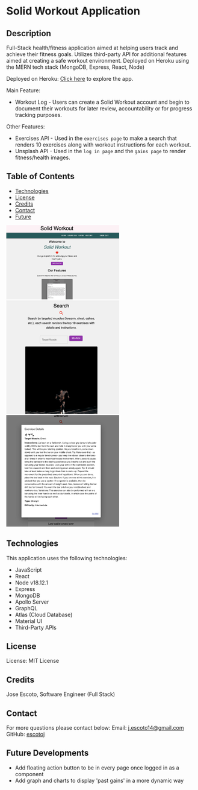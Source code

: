 # Solid Workout Application

## Description

Full-Stack health/fitness application aimed at helping users track and achieve their fitness goals. Utilizes third-party API for additional features aimed at creating a safe workout environment. Deployed on Heroku using the MERN tech stack (MongoDB, Express, React, Node) 

Deployed on Heroku: [Click here](https://pacific-journey-41309-6c883acbaab3.herokuapp.com/) to explore the app.

Main Feature:
- Workout Log - Users can create a Solid Workout account and begin to document their workouts for later review, accountability or for progress tracking purposes.

Other Features:
- Exercises API - Used in the `exercises page` to make a search that renders 10 exercises along with workout instructions for each workout. 
- Unsplash API - Used in the `log in page` and the `gains page` to render fitness/health images. 

 
## Table of Contents

- [Technologies](#Technologies)
- [License](#License)
- [Credits](#Credits)
- [Contact](#Contact)
- [Future](#Future)

<img src="client/public/homeScreen.png" alt="Home Screen" width="300">
<img src="client/public/Search.png" alt="Search Screen" width="300">
<img src="client/public/API.png" alt="Search Result" width="300">


## Technologies

This application uses the following technologies:

- JavaScript
- React
- Node v18.12.1
- Express
- MongoDB
- Apollo Server
- GraphQL 
- Atlas (Cloud Database) 
- Material UI
- Third-Party APIs

## License

License: MIT License

## Credits

Jose Escoto, Software Engineer (Full Stack)

## Contact

For more questions please contact below:
Email: j.escoto14@gmail.com
GitHub: [escotoj](https://github.com/escotoj)

## Future Developments

- Add floating action button to be in every page once logged in as a component
- Add graph and charts to display 'past gains' in a more dynamic way
